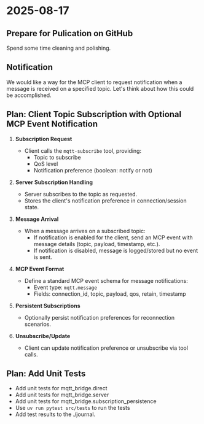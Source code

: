 # 2025-08-17

## Prepare for Pulication on GitHub

Spend some time cleaning and polishing.

## Notification

We would like a way for the MCP client to request notification
when a message is received on a specified topic.
Let's think about how this could be accomplished.

## Plan: Client Topic Subscription with Optional MCP Event Notification

1. **Subscription Request**
   - Client calls the `mqtt-subscribe` tool, providing:
     - Topic to subscribe
     - QoS level
     - Notification preference (boolean: notify or not)

2. **Server Subscription Handling**
   - Server subscribes to the topic as requested.
   - Stores the client's notification preference in connection/session state.

3. **Message Arrival**
   - When a message arrives on a subscribed topic:
     - If notification is enabled for the client, send an MCP event with message details (topic, payload, timestamp, etc.).
     - If notification is disabled, message is logged/stored but no event is sent.

4. **MCP Event Format**
   - Define a standard MCP event schema for message notifications:
     - Event type: `mqtt.message`
     - Fields: connection_id, topic, payload, qos, retain, timestamp

5. **Persistent Subscriptions**
   - Optionally persist notification preferences for reconnection scenarios.

6. **Unsubscribe/Update**
   - Client can update notification preference or unsubscribe via tool calls.

## Plan: Add Unit Tests

- Add unit tests for mqtt_bridge.direct
- Add unit tests for mqtt_bridge.server
- Add unit tests for mqtt_bridge.subscription_persistence
- Use `uv run pytest src/tests` to run the tests
- Add test results to the ./journal.
